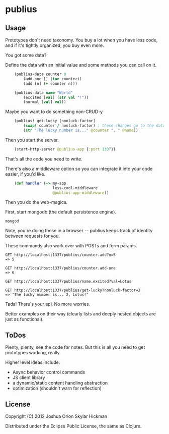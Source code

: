 # publius



## Usage

Prototypes don't need taxonomy. You buy a lot when you have less code, and if it's tightly organized, you buy even more.

You got some data?

Define the data with an initial value and some methods you can call on it.

```clojure
	(publius-data counter 0
	    (add-one [] (inc counter))
	    (add [n] (+ counter n)))

	(publius-data name "World"
	    (excited [val] (str val "!"))
	    (normal [val] val))
```

Maybe you want to do something non-CRUD-y

```clojure
	(publius! get-lucky [nonluck-factor]
	    (swap! counter / nonluck-factor) ; these changes go to the database
	    (str "The lucky number is..." @counter ", " @name))
```

Then you start the server.

```clojure
	(start-http-server @publius-app {:port 1337})
```

That's all the code you need to write. 

There's also a middleware option so you can integrate it into your code easier, if you'd like.

```clojure
	(def handler (-> my-app
        	         less-cool-middleware
                	 @publius-app-middleware))
```

Then you do the web-magics. 

First, start mongodb (the default persistence engine).

	mongod

Note, you're doing these in a browser -- publius keeps track of identity between requests for you.

These commands also work over with POSTs and form params.

	GET http://localhost:1337/publius/counter.add?n=5
	=> 5

	GET http://localhost:1337/publius/counter.add-one
	=> 6

	GET http://localhost:1337/publius/name.excited?val=Lotus

	GET http://localhost:1337/publius/get-lucky?nonluck-factor=3
	=> "The lucky number is... 2, Lotus!"

Tada! There's your api. No more worries. 

Better examples on their way (clearly lists and deeply nested objects are just as functional). 

## ToDos

Plenty, plenty, see the code for notes. But this is all you need to get prototypes working, really.

Higher level ideas include:
* Async behavior control commands
* JS client library
* a dynamic/static content handling abstraction
* optimization (shouldn't warn for reflection)

## License

Copyright (C) 2012 Joshua Orion Skylar Hickman

Distributed under the Eclipse Public License, the same as Clojure.
